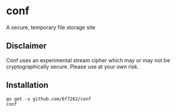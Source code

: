 # conf
A secure, temporary file storage site

## Disclaimer
Conf uses an experimental stream cipher which may or may not be cryptographically secure. Please use at your own risk.

## Installation
```
go get -u github.com/6f7262/conf
conf
```